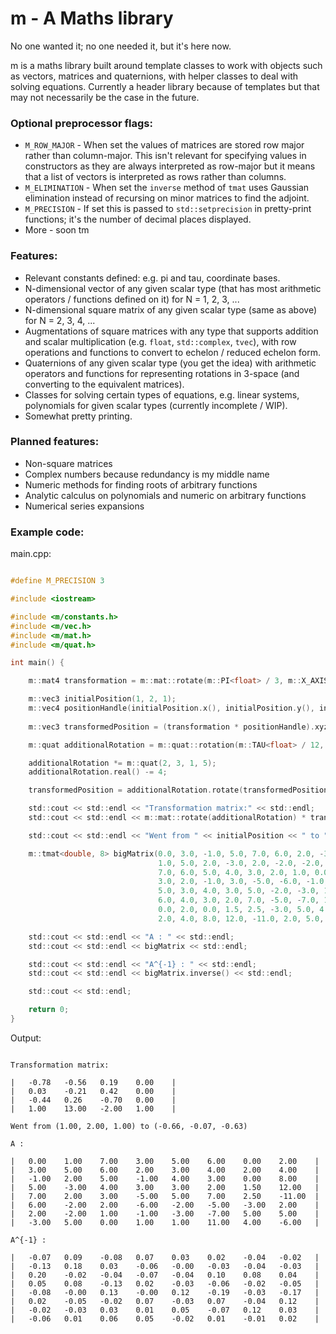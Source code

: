 
# m - A Maths library

No one wanted it; no one needed it, but it's here now.

m is a maths library built around template classes to work with objects such as vectors, matrices and quaternions, with helper classes to deal with solving equations. Currently a header library because of templates but that may not necessarily be the case in the future.

### Optional preprocessor flags:

* `M_ROW_MAJOR` - When set the values of matrices are stored row major rather than column-major. This isn't relevant for specifying values in constructors as they are always interpreted as row-major but it means that a list of vectors is interpreted as rows rather than columns.
* `M_ELIMINATION` - When set the `inverse` method of `tmat` uses Gaussian elimination instead of recursing on minor matrices to find the adjoint.
* `M_PRECISION` - If set this is passed to `std::setprecision` in pretty-print functions; it's the number of decimal places displayed.
* More - soon tm

### Features:

* Relevant constants defined: e.g. pi and tau, coordinate bases.
* N-dimensional vector of any given scalar type (that has most arithmetic operators / functions defined on it) for N = 1, 2, 3, ...
* N-dimensional square matrix of any given scalar type (same as above) for N = 2, 3, 4, ...
* Augmentations of square matrices with any type that supports addition and scalar multiplication (e.g. `float`, `std::complex`, `tvec`), with row operations and functions to convert to echelon / reduced echelon form.
* Quaternions of any given scalar type (you get the idea) with arithmetic operators and functions for representing rotations in 3-space (and converting to the equivalent matrices).
* Classes for solving certain types of equations, e.g. linear systems, polynomials for given scalar types (currently incomplete / WIP).
* Somewhat pretty printing.

### Planned features:

* Non-square matrices
* Complex numbers because redundancy is my middle name
* Numeric methods for finding roots of arbitrary functions
* Analytic calculus on polynomials and numeric on arbitrary functions
* Numerical series expansions

### Example code:

main.cpp:

```c

#define M_PRECISION 3

#include <iostream>

#include <m/constants.h>
#include <m/vec.h>
#include <m/mat.h>
#include <m/quat.h>

int main() {

    m::mat4 transformation = m::mat::rotate(m::PI<float> / 3, m::X_AXIS<float>) * m::mat::translate(m::vec3(1.0f, 13.0f, -2.0f));

    m::vec3 initialPosition(1, 2, 1);
    m::vec4 positionHandle(initialPosition.x(), initialPosition.y(), initialPosition.z(), 1);
    
    m::vec3 transformedPosition = (transformation * positionHandle).xyz();

    m::quat additionalRotation = m::quat::rotation(m::TAU<float> / 12, m::vec3(0.5f, 0.5f, -0.1f));

    additionalRotation *= m::quat(2, 3, 1, 5);
    additionalRotation.real() -= 4;

    transformedPosition = additionalRotation.rotate(transformedPosition);

    std::cout << std::endl << "Transformation matrix:" << std::endl;
    std::cout << std::endl << m::mat::rotate(additionalRotation) * transformation << std::endl;

    std::cout << std::endl << "Went from " << initialPosition << " to " << transformedPosition << std::endl;

    m::tmat<double, 8> bigMatrix(0.0, 3.0, -1.0, 5.0, 7.0, 6.0, 2.0, -3.0,
                                 1.0, 5.0, 2.0, -3.0, 2.0, -2.0, -2.0, 5.0,
                                 7.0, 6.0, 5.0, 4.0, 3.0, 2.0, 1.0, 0.0,
                                 3.0, 2.0, -1.0, 3.0, -5.0, -6.0, -1.0, 1.0,
                                 5.0, 3.0, 4.0, 3.0, 5.0, -2.0, -3.0, 1.0,
                                 6.0, 4.0, 3.0, 2.0, 7.0, -5.0, -7.0, 11.0,
                                 0.0, 2.0, 0.0, 1.5, 2.5, -3.0, 5.0, 4.0,
                                 2.0, 4.0, 8.0, 12.0, -11.0, 2.0, 5.0, -6.0);

    std::cout << std::endl << "A : " << std::endl;
    std::cout << std::endl << bigMatrix << std::endl;

    std::cout << std::endl << "A^{-1} : " << std::endl;
    std::cout << std::endl << bigMatrix.inverse() << std::endl;

    std::cout << std::endl;

    return 0;
}
```

Output:

```

Transformation matrix:

|	-0.78	-0.56	0.19	0.00	|
|	0.03	-0.21	0.42	0.00	|
|	-0.44	0.26	-0.70	0.00	|
|	1.00	13.00	-2.00	1.00	|

Went from (1.00, 2.00, 1.00) to (-0.66, -0.07, -0.63)

A :

|	0.00	1.00	7.00	3.00	5.00	6.00	0.00	2.00	|
|	3.00	5.00	6.00	2.00	3.00	4.00	2.00	4.00	|
|	-1.00	2.00	5.00	-1.00	4.00	3.00	0.00	8.00	|
|	5.00	-3.00	4.00	3.00	3.00	2.00	1.50	12.00	|
|	7.00	2.00	3.00	-5.00	5.00	7.00	2.50	-11.00	|
|	6.00	-2.00	2.00	-6.00	-2.00	-5.00	-3.00	2.00	|
|	2.00	-2.00	1.00	-1.00	-3.00	-7.00	5.00	5.00	|
|	-3.00	5.00	0.00	1.00	1.00	11.00	4.00	-6.00	|

A^{-1} :

|	-0.07	0.09	-0.08	0.07	0.03	0.02	-0.04	-0.02	|
|	-0.13	0.18	0.03	-0.06	-0.00	-0.03	-0.04	-0.03	|
|	0.20	-0.02	-0.04	-0.07	-0.04	0.10	0.08	0.04	|
|	0.05	0.08	-0.13	0.02	-0.03	-0.06	-0.02	-0.05	|
|	-0.08	-0.00	0.13	-0.00	0.12	-0.19	-0.03	-0.17	|
|	0.02	-0.05	-0.02	0.07	-0.03	0.07	-0.04	0.12	|
|	-0.02	-0.03	0.03	0.01	0.05	-0.07	0.12	0.03	|
|	-0.06	0.01	0.06	0.05	-0.02	0.01	-0.01	0.02	|

```
